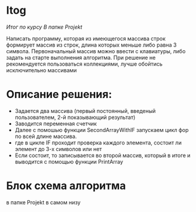 # Itog
*Итог по курсу В папке Projekt*

Написать программу, которая из имеющегося массива строк формирует массив из строк, длина которых меньше либо равна 3 символа. Первоначальный массив можно ввести с клавиатуры, либо задать на старте выполнения алгоритма. При решение не рекомендуется пользоваться коллекциями, лучше обойтись исключительно массивами
# Описание решения:
 * Задается два массива (первый постоянный, введеный пользователем, 2-й показывающий результат)
 * Заводится переменная счетчик
 * Далее с помошью функции SecondArrayWithIF запускаем цикл фор по всей длине массива.
 * где в цикле IF проходит проверка каждого элемента, состоит ли элемент до 3-х символов или нет
 * Если состоит, то записывается во второй массив, который в итоге и выводится с помощью функции PrintArray

# Блок схема алгоритма
в папке Projekt в самом низу
